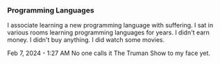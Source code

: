 ### Programming Languages

I associate learning a new programming language with suffering. I sat in various rooms learning programming languages for years. I didn't earn money. I didn't buy anything. I did watch some movies.

Feb 7, 2024 - 1:27 AM
No one calls it The Truman Show to my face yet.
